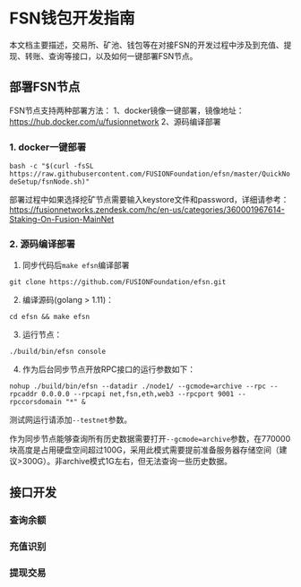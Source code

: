 # FSN钱包开发指南

本文档主要描述，交易所、矿池、钱包等在对接FSN的开发过程中涉及到充值、提现、转账、查询等接口，以及如何一键部署FSN节点。

## 部署FSN节点

FSN节点支持两种部署方法：
1、docker镜像一键部署，镜像地址：https://hub.docker.com/u/fusionnetwork
2、源码编译部署

### 1. docker一键部署

`bash -c "$(curl -fsSL https://raw.githubusercontent.com/FUSIONFoundation/efsn/master/QuickNodeSetup/fsnNode.sh)"`

部署过程中如果选择挖矿节点需要输入keystore文件和password，详细请参考：https://fusionnetworks.zendesk.com/hc/en-us/categories/360001967614-Staking-On-Fusion-MainNet

### 2. 源码编译部署

1. 同步代码后`make efsn`编译部署

`git clone https://github.com/FUSIONFoundation/efsn.git`

2. 编译源码(golang > 1.11)：

`cd efsn && make efsn`

3. 运行节点：

`./build/bin/efsn console`

4. 作为后台同步节点开放RPC接口的运行参数如下：

`nohup ./build/bin/efsn --datadir ./node1/ --gcmode=archive --rpc --rpcaddr 0.0.0.0 --rpcapi net,fsn,eth,web3 --rpcport 9001 --rpccorsdomain "*" &`

测试网运行请添加`--testnet`参数。

作为同步节点能够查询所有历史数据需要打开`--gcmode=archive`参数，在770000块高度是占用硬盘空间超过100G，采用此模式需要提前准备服务器存储空间（建议>300G）。非archive模式1G左右，但无法查询一些历史数据。

## 接口开发

### 查询余额

### 充值识别

### 提现交易

